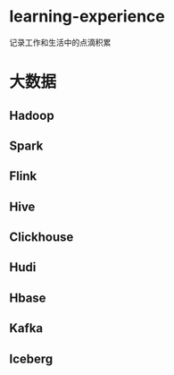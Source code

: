 # learning-experience
记录工作和生活中的点滴积累

# 大数据

## Hadoop

## Spark 

## Flink

## Hive

## Clickhouse

## Hudi

## Hbase

## Kafka

## Iceberg

